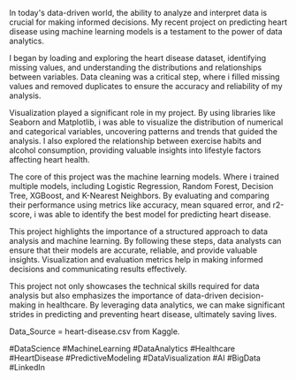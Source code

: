 In today's data-driven world, the ability to analyze and interpret data is crucial for making informed decisions. My recent project on predicting heart disease using machine learning models is a testament to the power of data analytics.

I began by loading and exploring the heart disease dataset, identifying missing values, and understanding the distributions and relationships between variables. Data cleaning was a critical step, where i filled missing values and removed duplicates to ensure the accuracy and reliability of my analysis.

Visualization played a significant role in my project. By using libraries like Seaborn and Matplotlib, i was able to
visualize the distribution of numerical and categorical variables, uncovering patterns and trends that guided the analysis. I also explored the relationship between exercise habits and alcohol consumption, providing valuable insights into lifestyle factors affecting heart health.

The core of this project was the machine learning models. Where i trained multiple models, including Logistic Regression, Random Forest, Decision Tree, XGBoost, and K-Nearest Neighbors. By evaluating and comparing their performance using metrics like accuracy, mean squared error, and r2-score, i was able to identify the best model for predicting heart disease.

This project highlights the importance of a structured approach to data analysis and machine learning. By following these steps, data analysts can ensure that their models are accurate, reliable, and provide valuable insights. Visualization and evaluation metrics help in making informed decisions and communicating results effectively.

This project not only showcases the technical skills required for data analysis but also emphasizes the importance of data-driven decision-making in healthcare. By leveraging data analytics, we can make significant strides in predicting and preventing heart disease, ultimately saving lives.

Data_Source = heart-disease.csv from Kaggle.

#DataScience #MachineLearning #DataAnalytics #Healthcare #HeartDisease #PredictiveModeling #DataVisualization #AI #BigData #LinkedIn
